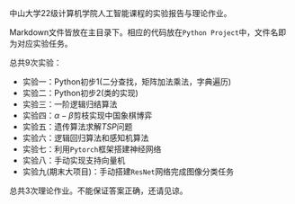 中山大学22级计算机学院人工智能课程的实验报告与理论作业。

Markdown文件皆放在主目录下。相应的代码放在`Python Project`中，文件名即为对应实验任务。

总共9次实验：
* 实验一：Python初步1(二分查找，矩阵加法乘法，字典遍历)
* 实验二：Python初步2(类的实现)
* 实验三：一阶逻辑归结算法
* 实验四：$\alpha-\beta$剪枝实现中国象棋博弈
* 实验五：遗传算法求解$TSP$问题
* 实验六：逻辑回归算法和感知机算法
* 实验七：利用`Pytorch`框架搭建神经网络
* 实验八：手动实现支持向量机
* 实验九(期末大项目)：手动搭建`ResNet`网络完成图像分类任务

总共3次理论作业。不能保证答案正确，还请见谅。
